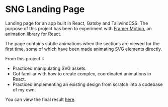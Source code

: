 # SNG Landing Page

Landing page for an app built in React, Gatsby and TailwindCSS. The purpose of this project has been to experiment with [Framer Motion](https://www.framer.com/api/), an animation library for React.

The page contains subtle animations when the sections are viewed for the first time, some of which have been made animating SVG elements directly.

From this project I:
- Practiced manipulating SVG assets.
- Got familiar with how to create complex, coordinated animations in React.
- Practiced implementing an existing design from scratch into a codebase of my own.

You can view the final result [here](https://sng-landing.netlify.app/).